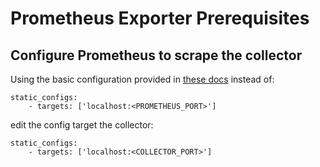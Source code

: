 # Prometheus Exporter Prerequisites

## Configure Prometheus to scrape the collector

Using the basic configuration provided in [these docs](https://prometheus.io/docs/prometheus/latest/getting_started/#configuring-prometheus-to-monitor-itself) instead of:

```
static_configs:
    - targets: ['localhost:<PROMETHEUS_PORT>']
```
edit the config target the collector:
```
static_configs:
    - targets: ['localhost:<COLLECTOR_PORT>']
```
